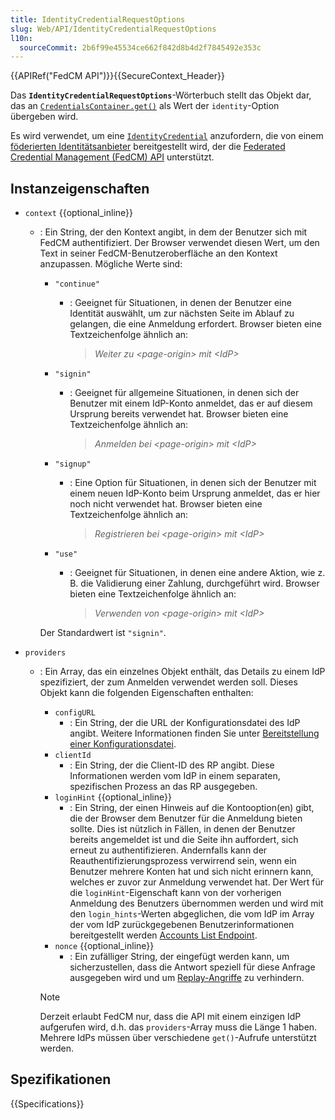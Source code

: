 ```yaml
---
title: IdentityCredentialRequestOptions
slug: Web/API/IdentityCredentialRequestOptions
l10n:
  sourceCommit: 2b6f99e45534ce662f842d8b4d2f7845492e353c
---
```


{{APIRef("FedCM API")}}{{SecureContext_Header}}

Das **`IdentityCredentialRequestOptions`**-Wörterbuch stellt das Objekt dar, das an [`CredentialsContainer.get()`](/de/docs/Web/API/CredentialsContainer/get) als Wert der `identity`-Option übergeben wird.

Es wird verwendet, um eine [`IdentityCredential`](/de/docs/Web/API/IdentityCredential) anzufordern, die von einem [föderierten Identitätsanbieter](/de/docs/Glossary/identity_provider) bereitgestellt wird, der die [Federated Credential Management (FedCM) API](/de/docs/Web/API/FedCM_API) unterstützt.

## Instanzeigenschaften

- `context` {{optional_inline}}

  - : Ein String, der den Kontext angibt, in dem der Benutzer sich mit FedCM authentifiziert. Der Browser verwendet diesen Wert, um den Text in seiner FedCM-Benutzeroberfläche an den Kontext anzupassen. Mögliche Werte sind:

    - `"continue"`

      - : Geeignet für Situationen, in denen der Benutzer eine Identität auswählt, um zur nächsten Seite im Ablauf zu gelangen, die eine Anmeldung erfordert. Browser bieten eine Textzeichenfolge ähnlich an:

        > _Weiter zu \<page-origin\> mit \<IdP\>_

    - `"signin"`

      - : Geeignet für allgemeine Situationen, in denen sich der Benutzer mit einem IdP-Konto anmeldet, das er auf diesem Ursprung bereits verwendet hat. Browser bieten eine Textzeichenfolge ähnlich an:

        > _Anmelden bei \<page-origin\> mit \<IdP\>_

    - `"signup"`

      - : Eine Option für Situationen, in denen sich der Benutzer mit einem neuen IdP-Konto beim Ursprung anmeldet, das er hier noch nicht verwendet hat. Browser bieten eine Textzeichenfolge ähnlich an:

        > _Registrieren bei \<page-origin\> mit \<IdP\>_

    - `"use"`

      - : Geeignet für Situationen, in denen eine andere Aktion, wie z. B. die Validierung einer Zahlung, durchgeführt wird. Browser bieten eine Textzeichenfolge ähnlich an:

        > _Verwenden von \<page-origin\> mit \<IdP\>_

    Der Standardwert ist `"signin"`.

- `providers`

  - : Ein Array, das ein einzelnes Objekt enthält, das Details zu einem IdP spezifiziert, der zum Anmelden verwendet werden soll. Dieses Objekt kann die folgenden Eigenschaften enthalten:

    - `configURL`
      - : Ein String, der die URL der Konfigurationsdatei des IdP angibt. Weitere Informationen finden Sie unter [Bereitstellung einer Konfigurationsdatei](/de/docs/Web/API/FedCM_API/IDP_integration#provide_a_config_file_and_endpoints).
    - `clientId`
      - : Ein String, der die Client-ID des RP angibt. Diese Informationen werden vom IdP in einem separaten, spezifischen Prozess an das RP ausgegeben.
    - `loginHint` {{optional_inline}}
      - : Ein String, der einen Hinweis auf die Kontooption(en) gibt, die der Browser dem Benutzer für die Anmeldung bieten sollte. Dies ist nützlich in Fällen, in denen der Benutzer bereits angemeldet ist und die Seite ihn auffordert, sich erneut zu authentifizieren. Andernfalls kann der Reauthentifizierungsprozess verwirrend sein, wenn ein Benutzer mehrere Konten hat und sich nicht erinnern kann, welches er zuvor zur Anmeldung verwendet hat. Der Wert für die `loginHint`-Eigenschaft kann von der vorherigen Anmeldung des Benutzers übernommen werden und wird mit den `login_hints`-Werten abgeglichen, die vom IdP im Array der vom IdP zurückgegebenen Benutzerinformationen bereitgestellt werden [Accounts List Endpoint](/de/docs/Web/API/FedCM_API/IDP_integration#the_accounts_list_endpoint).
    - `nonce` {{optional_inline}}
      - : Ein zufälliger String, der eingefügt werden kann, um sicherzustellen, dass die Antwort speziell für diese Anfrage ausgegeben wird und um [Replay-Angriffe](/de/docs/Glossary/replay_attack) zu verhindern.

    > [!NOTE]
    > Derzeit erlaubt FedCM nur, dass die API mit einem einzigen IdP aufgerufen wird, d.h. das `providers`-Array muss die Länge 1 haben. Mehrere IdPs müssen über verschiedene `get()`-Aufrufe unterstützt werden.

## Spezifikationen

{{Specifications}}
